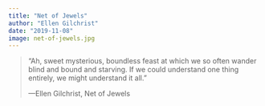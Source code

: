 ```yaml
---
title: "Net of Jewels"
author: "Ellen Gilchrist"
date: "2019-11-08"
image: net-of-jewels.jpg
---
```


> “Ah, sweet mysterious, boundless feast at which we so often wander blind and bound and starving. If we could understand one thing entirely, we might understand it all.”
>
> —Ellen Gilchrist, Net of Jewels
